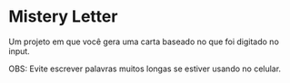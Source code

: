 # Mistery Letter
Um projeto em que você gera uma carta baseado no que foi digitado no input.

OBS: Evite escrever palavras muitos longas se estiver usando no celular.
